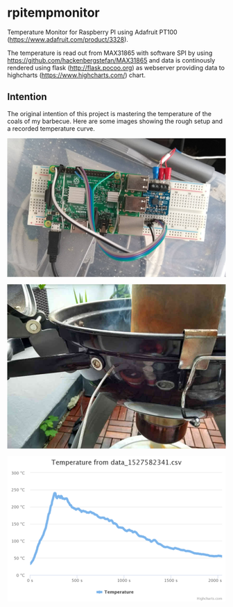 # rpitempmonitor

Temperature Monitor for Raspberry PI using Adafruit PT100 (https://www.adafruit.com/product/3328).

The temperature is read out from MAX31865 with software SPI by using https://github.com/hackenbergstefan/MAX31865
and data is continously rendered using flask (http://flask.pocoo.org) as webserver providing data to highcharts (https://www.highcharts.com/) chart.


## Intention

The original intention of this project is mastering the temperature of the coals of my barbecue.
Here are some images showing the rough setup and a recorded temperature curve.

![RaspberryPi Wiring](/doc/rpi.jpg)

![BBQ with temperature sensor](/doc/bbq.jpg)

![Example temperature curve](/doc/example_export.png)
